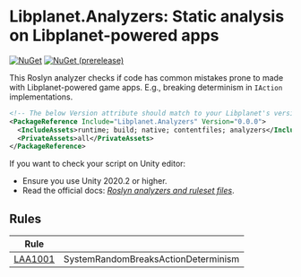 Libplanet.Analyzers: Static analysis on Libplanet-powered apps
==============================================================

[![NuGet][nuget-badge]][NuGet]
[![NuGet (prerelease)][nuget-prerelease-badge]][NuGet]

This Roslyn analyzer checks if code has common mistakes prone to made with
Libplanet-powered game apps.  E.g., breaking determinism in `IAction`
implementations.

~~~~ xml
<!-- The below Version attribute should match to your Libplanet's version. -->
<PackageReference Include="Libplanet.Analyzers" Version="0.0.0">
  <IncludeAssets>runtime; build; native; contentfiles; analyzers</IncludeAssets>
  <PrivateAssets>all</PrivateAssets>
</PackageReference>
~~~~

If you want to check your script on Unity editor:

 -  Ensure you use Unity 2020.2 or higher.
 -  Read the official docs: [*Roslyn analyzers and ruleset files*][1].

[NuGet]: https://www.nuget.org/packages/Libplanet.Analyzers/
[nuget-badge]: https://img.shields.io/nuget/v/Libplanet.Analyzers.svg?style=flat
[nuget-prerelease-badge]: https://img.shields.io/nuget/vpre/Libplanet.Analyzers.svg?style=flat
[1]: https://docs.unity3d.com/2020.2/Documentation/Manual/roslyn-analyzers.html


Rules
-----

| Rule                        |                                                |
|-----------------------------|------------------------------------------------|
| [LAA1001](rules/LAA1001.md) | SystemRandomBreaksActionDeterminism            |
